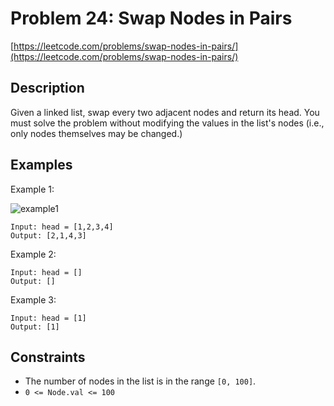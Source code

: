 # Problem 24: Swap Nodes in Pairs

[https://leetcode.com/problems/swap-nodes-in-pairs/](https://leetcode.com/problems/swap-nodes-in-pairs/)

## Description

Given a linked list, swap every two adjacent nodes and return its head. You must solve the problem without modifying the values in the list's nodes (i.e., only nodes themselves may be changed.)

## Examples

Example 1:

![example1](https://assets.leetcode.com/uploads/2020/10/03/swap_ex1.jpg)
```
Input: head = [1,2,3,4]
Output: [2,1,4,3]
```

Example 2:
```
Input: head = []
Output: []
```

Example 3:
```
Input: head = [1]
Output: [1]
 ```

## Constraints

- The number of nodes in the list is in the range `[0, 100]`.
- `0 <= Node.val <= 100`
